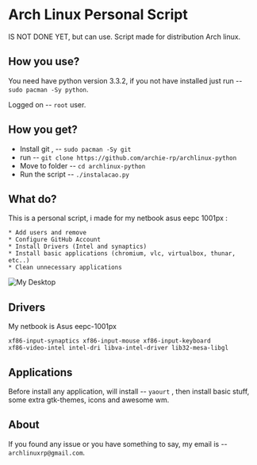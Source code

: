 Arch Linux Personal Script
===========================

IS NOT DONE YET, but can use.
Script made for distribution Arch linux.


How you use?
-------

You need have python version 3.3.2, if you not have installed just run -- `sudo pacman -Sy python`.

Logged on -- `root` user.

How you get?
-------

* Install git , -- `sudo pacman -Sy git`
* run -- `git clone https://github.com/archie-rp/archlinux-python`
* Move to folder -- `cd archlinux-python`
* Run the script -- `./instalacao.py`
 
What do?
------------

This is a personal script, i made for my netbook asus eepc 1001px :

    * Add users and remove 
    * Configure GitHub Account
    * Install Drivers (Intel and synaptics)
    * Install basic applications (chromium, vlc, virtualbox, thunar, etc..)
    * Clean unnecessary applications 

![My Desktop](http://i43.tinypic.com/126bfad.png)


Drivers
----------

My netbook is Asus eepc-1001px

    xf86-input-synaptics xf86-input-mouse xf86-input-keyboard 
    xf86-video-intel intel-dri libva-intel-driver lib32-mesa-libgl

Applications
----------

Before install any application, will install -- `yaourt` , then install 
basic stuff, some extra gtk-themes, icons and awesome wm.

About
------------

If you found any issue or you have something to say, 
my email is  -- `archlinuxrp@gmail.com`.

